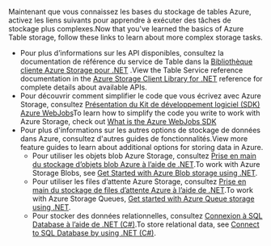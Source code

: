 <span data-ttu-id="f39c8-101">Maintenant que vous connaissez les bases du stockage de tables Azure, activez les liens suivants pour apprendre à exécuter des tâches de stockage plus complexes.</span><span class="sxs-lookup"><span data-stu-id="f39c8-101">Now that you've learned the basics of Azure Table storage, follow these links to learn about more complex storage tasks.</span></span>

* <span data-ttu-id="f39c8-102">Pour plus d’informations sur les API disponibles, consultez la documentation de référence du service de Table dans la [Bibliothèque cliente Azure Storage pour .NET](http://go.microsoft.com/fwlink/?LinkID=390731) .</span><span class="sxs-lookup"><span data-stu-id="f39c8-102">View the Table Service reference documentation in the [Azure Storage Client Library for .NET](http://go.microsoft.com/fwlink/?LinkID=390731) reference for complete details about available APIs.</span></span>
* <span data-ttu-id="f39c8-103">Pour découvrir comment simplifier le code que vous écrivez avec Azure Storage, consultez [Présentation du Kit de développement logiciel (SDK) Azure WebJobs](../articles/app-service-web/websites-dotnet-webjobs-sdk.md)</span><span class="sxs-lookup"><span data-stu-id="f39c8-103">To learn how to simplify the code you write to work with Azure Storage, check out [What is the Azure WebJobs SDK](../articles/app-service-web/websites-dotnet-webjobs-sdk.md)</span></span>
* <span data-ttu-id="f39c8-104">Pour plus d'informations sur les autres options de stockage de données dans Azure, consultez d'autres guides de fonctionnalités.</span><span class="sxs-lookup"><span data-stu-id="f39c8-104">View more feature guides to learn about additional options for storing data in Azure.</span></span>
  * <span data-ttu-id="f39c8-105">Pour utiliser les objets blob Azure Storage, consultez [Prise en main du stockage d’objets blob Azure à l’aide de .NET](../articles/storage/blobs/storage-dotnet-how-to-use-blobs.md).</span><span class="sxs-lookup"><span data-stu-id="f39c8-105">To work with Azure Storage Blobs, see [Get Started with Azure Blob storage using .NET](../articles/storage/blobs/storage-dotnet-how-to-use-blobs.md).</span></span>
  * <span data-ttu-id="f39c8-106">Pour utiliser les files d’attente Azure Storage, consultez [Prise en main du stockage de files d’attente Azure à l’aide de .NET](../articles/storage/queues/storage-dotnet-how-to-use-queues.md).</span><span class="sxs-lookup"><span data-stu-id="f39c8-106">To work with Azure Storage Queues, [Get started with Azure Queue storage using .NET](../articles/storage/queues/storage-dotnet-how-to-use-queues.md).</span></span>
  * <span data-ttu-id="f39c8-107">Pour stocker des données relationnelles, consultez [Connexion à SQL Database à l’aide de .NET (C#)](../articles/sql-database/sql-database-develop-dotnet-simple.md).</span><span class="sxs-lookup"><span data-stu-id="f39c8-107">To store relational data, see [Connect to SQL Database by using .NET (C#)](../articles/sql-database/sql-database-develop-dotnet-simple.md).</span></span>

